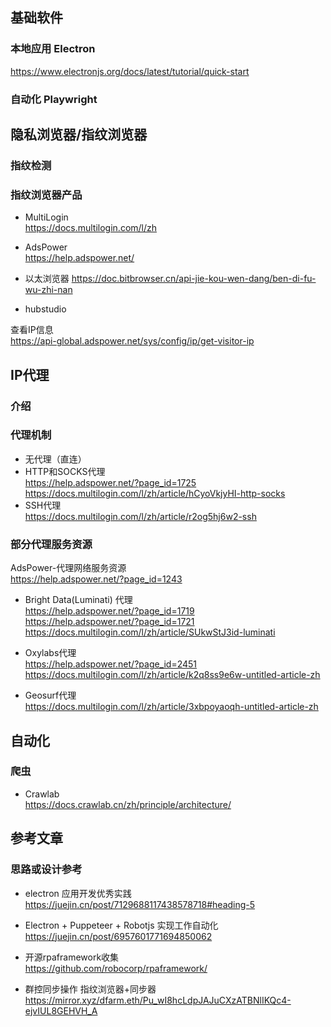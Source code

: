 ## 基础软件
### 本地应用 Electron
https://www.electronjs.org/docs/latest/tutorial/quick-start

### 自动化 Playwright


## 隐私浏览器/指纹浏览器
### 指纹检测

### 指纹浏览器产品
- MultiLogin  
https://docs.multilogin.com/l/zh

- AdsPower  
https://help.adspower.net/

- 以太浏览器 
https://doc.bitbrowser.cn/api-jie-kou-wen-dang/ben-di-fu-wu-zhi-nan


- hubstudio

查看IP信息   
https://api-global.adspower.net/sys/config/ip/get-visitor-ip

## IP代理

### 介绍

### 代理机制
- 无代理（直连）
- HTTP和SOCKS代理  
https://help.adspower.net/?page_id=1725  
https://docs.multilogin.com/l/zh/article/hCyoVkjyHI-http-socks 
- SSH代理   
  https://docs.multilogin.com/l/zh/article/r2og5hj6w2-ssh

### 部分代理服务资源

AdsPower-代理网络服务资源  
https://help.adspower.net/?page_id=1243

- Bright Data(Luminati) 代理  
  https://help.adspower.net/?page_id=1719   
  https://help.adspower.net/?page_id=1721    
  https://docs.multilogin.com/l/zh/article/SUkwStJ3id-luminati


- Oxylabs代理  
  https://help.adspower.net/?page_id=2451
  https://docs.multilogin.com/l/zh/article/k2q8ss9e6w-untitled-article-zh 


- Geosurf代理  
  https://docs.multilogin.com/l/zh/article/3xbpoyaoqh-untitled-article-zh 

## 自动化

### 爬虫
- Crawlab   
https://docs.crawlab.cn/zh/principle/architecture/

## 参考文章

### 思路或设计参考

- electron 应用开发优秀实践 
  https://juejin.cn/post/7129688117438578718#heading-5

- Electron + Puppeteer + Robotjs 实现工作自动化
https://juejin.cn/post/6957601771694850062

- 开源rpaframework收集  
https://github.com/robocorp/rpaframework/

- 群控同步操作 指纹浏览器+同步器
https://mirror.xyz/dfarm.eth/Pu_wI8hcLdpJAJuCXzATBNlIKQc4-ejvIUL8GEHVH_A